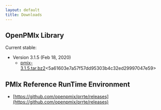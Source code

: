 ```yaml
---
layout: default
title: Downloads
---
```


OpenPMIx Library
----------------
Current stable:

- Version 3.1.5 (Feb 18, 2020)
    - [pmix-3.1.5.tar.bz2](https://openpmix.github.io/code/downloads/pmix-3.1.5.tar.bz2)<5a61603e7a57f57dd95303b4c32ed29997047e59>


PMIx Reference RunTime Environment
----------------------------------
 - [https://github.com/openpmix/prrte/releases](https://github.com/openpmix/prrte/releases)

